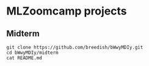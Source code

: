 # MLZoomcamp projects

## Midterm 
```
git clone https://github.com/breedish/bWwyMDIy.git
cd bWwyMDIy/midterm
cat README.md
```